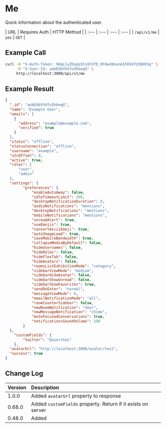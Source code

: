 # Me

Quick information about the authenticated user.

| URL | Requires Auth | HTTP Method |
| :--- | :--- | :--- | :--- |
| `/api/v1/me` | `yes` | `GET` |

## Example Call

```bash
curl -H "X-Auth-Token: 9HqLlyZOugoStsXCUfD_0YdwnNnunAJF8V47U3QHXSq" \
     -H "X-User-Id: aobEdbYhXfu5hkeqG" \
     http://localhost:3000/api/v1/me
```

## Example Result

```json
{
  "_id": "aobEdbYhXfu5hkeqG",
  "name": "Example User",
  "emails": [
    {
      "address": "example@example.com",
      "verified": true
    }
  ],
  "status": "offline",
  "statusConnection": "offline",
  "username": "example",
  "utcOffset": 0,
  "active": true,
  "roles": [
      "user",
      "admin"
  ],
  "settings": {
        "preferences": {
            "enableAutoAway": false,
            "idleTimeoutLimit": 300,
            "desktopNotificationDuration": 0,
            "audioNotifications": "mentions",
            "desktopNotifications": "mentions",
            "mobileNotifications": "mentions",
            "unreadAlert": true,
            "useEmojis": true,
            "convertAsciiEmoji": true,
            "autoImageLoad": true,
            "saveMobileBandwidth": true,
            "collapseMediaByDefault": false,
            "hideUsernames": false,
            "hideRoles": false,
            "hideFlexTab": false,
            "hideAvatars": false,
            "roomsListExhibitionMode": "category",
            "sidebarViewMode": "medium",
            "sidebarHideAvatar": false,
            "sidebarShowUnread": false,
            "sidebarShowFavorites": true,
            "sendOnEnter": "normal",
            "messageViewMode": 0,
            "emailNotificationMode": "all",
            "roomCounterSidebar": false,
            "newRoomNotification": "door",
            "newMessageNotification": "chime",
            "muteFocusedConversations": true,
            "notificationsSoundVolume": 100
        }
  },
    "customFields": {
        "twitter": "@userstwi"
    },
  "avatarUrl": "http://localhost:3000/avatar/test",
  "success": true
}
```

## Change Log

| Version | Description |
| :--- | :--- |
| 1.0.0 | Added `avatarUrl` property to response |
| 0.68.0 | Added `customFields` property. Return if it exists on server |
| 0.48.0 | Added |
